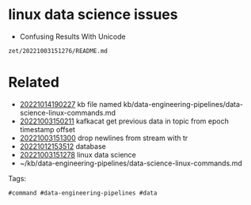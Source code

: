 # linux data science issues
- Confusing Results With Unicode

` zet/20221003151276/README.md `

# Related

- [20221014190227](/zet/20221014190227/README.md) kb file named kb/data-engineering-pipelines/data-science-linux-commands.md
- [20221003150211](/zet/20221003150211/README.md) kafkacat get previous data in topic from epoch timestamp offset
- [20221003151300](/zet/20221003151300/README.md) drop newlines from stream with tr
- [20221012153512](/zet/20221012153512/README.md) database
- [20221003151278](/zet/20221003151278/README.md) linux data science
- ~/kb/data-engineering-pipelines/data-science-linux-commands.md

Tags:

    #command #data-engineering-pipelines #data 
